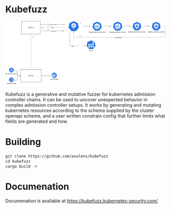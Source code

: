 # Kubefuzz

![](arch/architecture.drawio.png)

Kubefuzz is a generative and mutative fuzzer for kubernetes admission controller chains.
It can be used to uncover unexpected behavior in complex admission controller setups. It works
by generating and mutating kubernetes resources according to the schema supplied by the cluster
openapi scheme, and a user written constrain config that further limits what fields are generated
and how.

# Building

```
git clone https://github.com/avolens/kubefuzz
cd kubefuzz
cargo build -r 
```

# Documenation

Documenation is available at https://kubefuzz.kubernetes-security.com/
